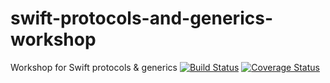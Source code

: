 # swift-protocols-and-generics-workshop
Workshop for Swift protocols &amp; generics
[![Build Status](https://travis-ci.org/albertoirurueta/swift-protocols-and-generics-workshop.svg?branch=master)](https://travis-ci.org/jponscvisual/swiftProtocolsAndGenerics)
[![Coverage Status](https://coveralls.io/repos/github/albertoirurueta/swift-protocols-and-generics-workshop/badge.svg?branch=master)](https://coveralls.io/github/jponscvisual/swiftProtocolsAndGenerics)
